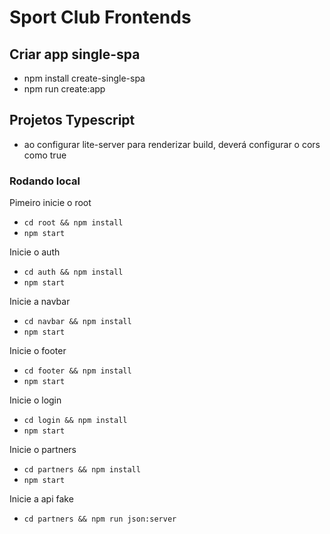 # Sport Club Frontends

## Criar app single-spa

- npm install create-single-spa
- npm run create:app 

## Projetos Typescript
- ao configurar lite-server para renderizar build, deverá configurar o cors como true

### Rodando local

Pimeiro inicie o root

- `cd root && npm install`
- `npm start`

Inicie o auth

- `cd auth && npm install`
- `npm start`

Inicie a navbar

- `cd navbar && npm install`
- `npm start`

Inicie o footer

- `cd footer && npm install`
- `npm start`

Inicie o login

- `cd login && npm install`
- `npm start`

Inicie o partners

- `cd partners && npm install`
- `npm start`


Inicie a api fake

- `cd partners && npm run json:server`
